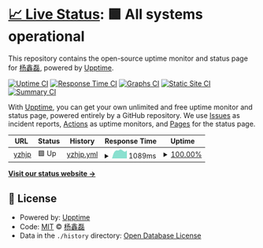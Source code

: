 # [📈 Live Status](https://yangxinlei.github.io/yzh_monitor): <!--live status--> **🟩 All systems operational**

This repository contains the open-source uptime monitor and status page for [杨鑫磊](https://yangxinlei.github.io/), powered by [Upptime](https://github.com/upptime/upptime).

[![Uptime CI](https://github.com/koj-co/upptime/workflows/Uptime%20CI/badge.svg)](https://github.com/koj-co/upptime/actions?query=workflow%3A%22Uptime+CI%22)
[![Response Time CI](https://github.com/koj-co/upptime/workflows/Response%20Time%20CI/badge.svg)](https://github.com/koj-co/upptime/actions?query=workflow%3A%22Response+Time+CI%22)
[![Graphs CI](https://github.com/koj-co/upptime/workflows/Graphs%20CI/badge.svg)](https://github.com/koj-co/upptime/actions?query=workflow%3A%22Graphs+CI%22)
[![Static Site CI](https://github.com/koj-co/upptime/workflows/Static%20Site%20CI/badge.svg)](https://github.com/koj-co/upptime/actions?query=workflow%3A%22Static+Site+CI%22)
[![Summary CI](https://github.com/koj-co/upptime/workflows/Summary%20CI/badge.svg)](https://github.com/koj-co/upptime/actions?query=workflow%3A%22Summary+CI%22)

With [Upptime](https://upptime.js.org), you can get your own unlimited and free uptime monitor and status page, powered entirely by a GitHub repository. We use [Issues](https://github.com/yangxinlei/yzh_monitor/issues) as incident reports, [Actions](https://github.com/yangxinlei/yzh_monitor/actions) as uptime monitors, and [Pages](https://yangxinlei.github.io/yzh_monitor) for the status page.

<!--start: status pages-->
<!-- This summary is generated by Upptime (https://github.com/upptime/upptime) -->
<!-- Do not edit this manually, your changes will be overwritten -->
<!-- prettier-ignore -->
| URL | Status | History | Response Time | Uptime |
| --- | ------ | ------- | ------------- | ------ |
| <img alt="" src="https://favicons.githubusercontent.com/yingzhihejp.cn" height="13"> [yzhjp](http://yingzhihejp.cn/) | 🟩 Up | [yzhjp.yml](https://github.com/YangXinlei/yzh_monitor/commits/HEAD/history/yzhjp.yml) | <details><summary><img alt="Response time graph" src="./graphs/yzhjp/response-time-week.png" height="20"> 1089ms</summary><br><a href="https://yangxinlei.github.io/yzh_monitor/history/yzhjp"><img alt="Response time 1051" src="https://img.shields.io/endpoint?url=https%3A%2F%2Fraw.githubusercontent.com%2FYangXinlei%2Fyzh_monitor%2FHEAD%2Fapi%2Fyzhjp%2Fresponse-time.json"></a><br><a href="https://yangxinlei.github.io/yzh_monitor/history/yzhjp"><img alt="24-hour response time 973" src="https://img.shields.io/endpoint?url=https%3A%2F%2Fraw.githubusercontent.com%2FYangXinlei%2Fyzh_monitor%2FHEAD%2Fapi%2Fyzhjp%2Fresponse-time-day.json"></a><br><a href="https://yangxinlei.github.io/yzh_monitor/history/yzhjp"><img alt="7-day response time 1089" src="https://img.shields.io/endpoint?url=https%3A%2F%2Fraw.githubusercontent.com%2FYangXinlei%2Fyzh_monitor%2FHEAD%2Fapi%2Fyzhjp%2Fresponse-time-week.json"></a><br><a href="https://yangxinlei.github.io/yzh_monitor/history/yzhjp"><img alt="30-day response time 1108" src="https://img.shields.io/endpoint?url=https%3A%2F%2Fraw.githubusercontent.com%2FYangXinlei%2Fyzh_monitor%2FHEAD%2Fapi%2Fyzhjp%2Fresponse-time-month.json"></a><br><a href="https://yangxinlei.github.io/yzh_monitor/history/yzhjp"><img alt="1-year response time 1039" src="https://img.shields.io/endpoint?url=https%3A%2F%2Fraw.githubusercontent.com%2FYangXinlei%2Fyzh_monitor%2FHEAD%2Fapi%2Fyzhjp%2Fresponse-time-year.json"></a></details> | <details><summary><a href="https://yangxinlei.github.io/yzh_monitor/history/yzhjp">100.00%</a></summary><a href="https://yangxinlei.github.io/yzh_monitor/history/yzhjp"><img alt="All-time uptime 100.00%" src="https://img.shields.io/endpoint?url=https%3A%2F%2Fraw.githubusercontent.com%2FYangXinlei%2Fyzh_monitor%2FHEAD%2Fapi%2Fyzhjp%2Fuptime.json"></a><br><a href="https://yangxinlei.github.io/yzh_monitor/history/yzhjp"><img alt="24-hour uptime 100.00%" src="https://img.shields.io/endpoint?url=https%3A%2F%2Fraw.githubusercontent.com%2FYangXinlei%2Fyzh_monitor%2FHEAD%2Fapi%2Fyzhjp%2Fuptime-day.json"></a><br><a href="https://yangxinlei.github.io/yzh_monitor/history/yzhjp"><img alt="7-day uptime 100.00%" src="https://img.shields.io/endpoint?url=https%3A%2F%2Fraw.githubusercontent.com%2FYangXinlei%2Fyzh_monitor%2FHEAD%2Fapi%2Fyzhjp%2Fuptime-week.json"></a><br><a href="https://yangxinlei.github.io/yzh_monitor/history/yzhjp"><img alt="30-day uptime 100.00%" src="https://img.shields.io/endpoint?url=https%3A%2F%2Fraw.githubusercontent.com%2FYangXinlei%2Fyzh_monitor%2FHEAD%2Fapi%2Fyzhjp%2Fuptime-month.json"></a><br><a href="https://yangxinlei.github.io/yzh_monitor/history/yzhjp"><img alt="1-year uptime 100.00%" src="https://img.shields.io/endpoint?url=https%3A%2F%2Fraw.githubusercontent.com%2FYangXinlei%2Fyzh_monitor%2FHEAD%2Fapi%2Fyzhjp%2Fuptime-year.json"></a></details>

<!--end: status pages-->

[**Visit our status website →**](https://yangxinlei.github.io/yzh_monitor)

## 📄 License

- Powered by: [Upptime](https://github.com/upptime/upptime)
- Code: [MIT](./LICENSE) © [杨鑫磊](https://yangxinlei.github.io/)
- Data in the `./history` directory: [Open Database License](https://opendatacommons.org/licenses/odbl/1-0/)
